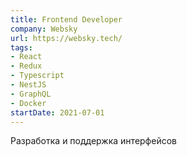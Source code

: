 ```yaml
---
title: Frontend Developer
company: Websky
url: https://websky.tech/
tags:
- React
- Redux
- Typescript
- NestJS
- GraphQL
- Docker
startDate: 2021-07-01
---
```


Разработка и поддержка интерфейсов
